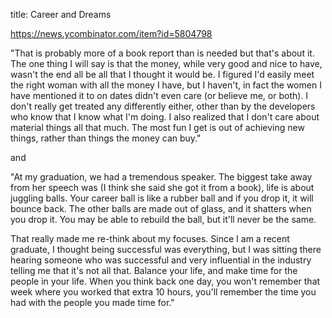 title: Career and Dreams

https://news.ycombinator.com/item?id=5804798

"That is probably more of a book report than is needed but that's about it. The one thing I will say is that the money, while very good and nice to have, wasn't the end all be all that I thought it would be. I figured I'd easily meet the right woman with all the money I have, but I haven't, in fact the women I have mentioned it to on dates didn't even care (or believe me, or both). I don't really get treated any differently either, other than by the developers who know that I know what I'm doing. I also realized that I don't care about material things all that much. The most fun I get is out of achieving new things, rather than things the money can buy."

and

"At my graduation, we had a tremendous speaker. The biggest take away from her speech was (I think she said she got it from a book), life is about juggling balls. Your career ball is like a rubber ball and if you drop it, it will bounce back. The other balls are made out of glass, and it shatters when you drop it. You may be able to rebuild the ball, but it'll never be the same.

That really made me re-think about my focuses. Since I am a recent graduate, I thought being successful was everything, but I was sitting there hearing someone who was successful and very influential in the industry telling me that it's not all that. Balance your life, and make time for the people in your life. When you think back one day, you won't remember that week where you worked that extra 10 hours, you'll remember the time you had with the people you made time for."

